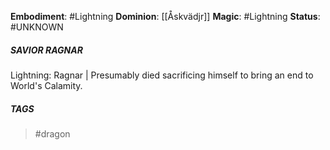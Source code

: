 **Embodiment**: #Lightning
**Dominion**: [[Åskvädjr]]
**Magic**: #Lightning
**Status**: #UNKNOWN 
##### **SAVIOR RAGNAR**

Lightning: Ragnar | Presumably died sacrificing himself to bring an end to World's Calamity.
##### TAGS
> #dragon 
